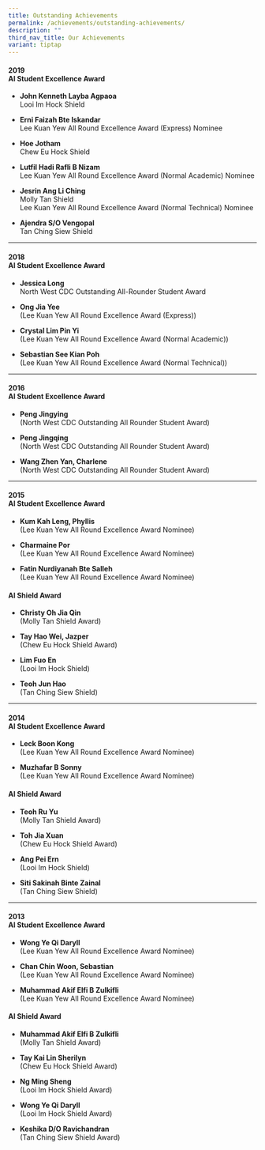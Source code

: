 ```yaml
---
title: Outstanding Achievements
permalink: /achievements/outstanding-achievements/
description: ""
third_nav_title: Our Achievements
variant: tiptap
---
```

<h4><strong>2019</strong><br>AI Student Excellence Award</h4>
<ul data-tight="true" class="tight">
<li>
<p><strong>John Kenneth Layba Agpaoa</strong>
<br>Looi Im Hock Shield
<br>
</p>
</li>
<li>
<p><strong>Erni Faizah Bte Iskandar</strong>
<br>Lee Kuan Yew All Round Excellence Award (Express) Nominee
<br>
</p>
</li>
<li>
<p><strong>Hoe Jotham</strong>
<br>Chew Eu Hock Shield
<br>
</p>
</li>
<li>
<p><strong>Lutfil Hadi Rafli B Nizam</strong>
<br>Lee Kuan Yew All Round Excellence Award (Normal Academic) Nominee
<br>
</p>
</li>
<li>
<p><strong>Jesrin Ang Li Ching</strong>
<br>Molly Tan Shield
<br>Lee Kuan Yew All Round Excellence Award (Normal Technical) Nominee
<br>
</p>
</li>
<li>
<p><strong>Ajendra S/O Vengopal</strong>
<br>Tan Ching Siew Shield</p>
</li>
</ul>
<hr>
<h4><strong>2018</strong><br>AI Student Excellence Award</h4>
<ul data-tight="true" class="tight">
<li>
<p><strong>Jessica Long</strong> 
<br>North West CDC Outstanding All-Rounder Student Award
<br>
</p>
</li>
<li>
<p><strong>Ong Jia Yee</strong> 
<br>(Lee Kuan Yew All Round Excellence Award (Express))
<br>
</p>
</li>
<li>
<p><strong>Crystal Lim Pin Yi</strong> 
<br>(Lee Kuan Yew All Round Excellence Award (Normal Academic))
<br>
</p>
</li>
<li>
<p><strong>Sebastian See Kian Poh</strong> 
<br>(Lee Kuan Yew All Round Excellence Award (Normal Technical))</p>
</li>
</ul>
<hr>
<h4><strong>2016</strong><br>AI Student Excellence Award</h4>
<ul data-tight="true" class="tight">
<li>
<p><strong>Peng Jingying</strong> 
<br>(North West CDC Outstanding All Rounder Student Award)
<br>
</p>
</li>
<li>
<p><strong>Peng Jingqing</strong> 
<br>(North West CDC Outstanding All Rounder Student Award)
<br>
</p>
</li>
<li>
<p><strong>Wang Zhen Yan, Charlene</strong> 
<br>(North West CDC Outstanding All Rounder Student Award)</p>
</li>
</ul>
<hr>
<h4><strong>2015</strong><br>AI Student Excellence Award</h4>
<ul data-tight="true" class="tight">
<li>
<p><strong>Kum Kah Leng, Phyllis</strong> 
<br>(Lee Kuan Yew All Round Excellence Award Nominee)
<br>
</p>
</li>
<li>
<p><strong>Charmaine Por</strong> 
<br>(Lee Kuan Yew All Round Excellence Award Nominee)
<br>
</p>
</li>
<li>
<p><strong>Fatin Nurdiyanah Bte Salleh</strong> 
<br>(Lee Kuan Yew All Round Excellence Award Nominee)</p>
</li>
</ul>
<h4>AI Shield Award</h4>
<ul data-tight="true" class="tight">
<li>
<p><strong>Christy Oh Jia Qin</strong> 
<br>(Molly Tan Shield Award)
<br>
</p>
</li>
<li>
<p><strong>Tay Hao Wei, Jazper</strong> 
<br>(Chew Eu Hock Shield Award)
<br>
</p>
</li>
<li>
<p><strong>Lim Fuo En</strong> 
<br>(Looi Im Hock Shield)
<br>
</p>
</li>
<li>
<p><strong>Teoh Jun Hao</strong> 
<br>(Tan Ching Siew Shield)</p>
</li>
</ul>
<hr>
<h4><strong>2014</strong><br>AI Student Excellence Award</h4>
<ul data-tight="true" class="tight">
<li>
<p><strong>Leck Boon Kong</strong> 
<br>(Lee Kuan Yew All Round Excellence Award Nominee)
<br>
</p>
</li>
<li>
<p><strong>Muzhafar B Sonny</strong> 
<br>(Lee Kuan Yew All Round Excellence Award Nominee)</p>
</li>
</ul>
<h4>AI Shield Award</h4>
<ul data-tight="true" class="tight">
<li>
<p><strong>Teoh Ru Yu</strong> 
<br>(Molly Tan Shield Award)
<br>
</p>
</li>
<li>
<p><strong>Toh Jia Xuan</strong> 
<br>(Chew Eu Hock Shield Award)
<br>
</p>
</li>
<li>
<p><strong>Ang Pei Ern</strong> 
<br>(Looi Im Hock Shield)
<br>
</p>
</li>
<li>
<p><strong>Siti Sakinah Binte Zainal</strong> 
<br>(Tan Ching Siew Shield)</p>
</li>
</ul>
<hr>
<h4><strong>2013</strong><br>AI Student Excellence Award</h4>
<ul data-tight="true" class="tight">
<li>
<p><strong>Wong Ye Qi Daryll</strong> 
<br>(Lee Kuan Yew All Round Excellence Award Nominee)
<br>
</p>
</li>
<li>
<p><strong>Chan Chin Woon, Sebastian</strong> 
<br>(Lee Kuan Yew All Round Excellence Award Nominee)
<br>
</p>
</li>
<li>
<p><strong>Muhammad Akif Elfi B Zulkifli</strong> 
<br>(Lee Kuan Yew All Round Excellence Award Nominee)</p>
</li>
</ul>
<h4>AI Shield Award</h4>
<ul data-tight="true" class="tight">
<li>
<p><strong>Muhammad Akif Elfi B Zulkifli</strong> 
<br>(Molly Tan Shield Award)
<br>
</p>
</li>
<li>
<p><strong>Tay Kai Lin Sherilyn</strong> 
<br>(Chew Eu Hock Shield Award)
<br>
</p>
</li>
<li>
<p><strong>Ng Ming Sheng</strong> 
<br>(Looi Im Hock Shield Award)
<br>
</p>
</li>
<li>
<p><strong>Wong Ye Qi Daryll</strong> 
<br>(Looi Im Hock Shield Award)
<br>
</p>
</li>
<li>
<p><strong>Keshika D/O Ravichandran</strong> 
<br>(Tan Ching Siew Shield Award)</p>
</li>
</ul>
<p></p>